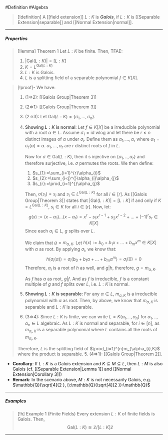#Definition #Algebra 

> [!definition]
> A [[field extension]] $L:K$ is ***Galois***, if $L:K$ is [[Separable Extension|separable]] and [[Normal Extension|normal]].
---
##### Properties
> [!lemma] Theorem 1
> Let $L:K$ be finite. Then, TFAE:
> 1. $\left| \text{Gal}(L:K) \right|=[L:K]$
> 2. $K=L^{\text{Gal}(L:K)}$
> 3. $L:K$ is Galois.
> 4. $L$ is a splitting field of a separable polynomial $f\in K[X]$.

> [!proof]-
> We have:
> 1. (1=>2): [[Galois Group|Theorem 3]]
> 2. (2=>1): [[Galois Group|Theorem 3]]
> 3. (2=>3): Let $\text{Gal}(L:K)=\{ \sigma_{1},\dots,\sigma_{n} \}$. 
> 	1. **Showing $L:K$ is normal**:
> 	   Let $f\in K[X]$ be a irreducible polynomial with a root $\alpha\in L$. Assume $\sigma_{1}=\text{id}$ wlog and let there be $r\leq n$ distinct images of $\alpha$ under $\sigma_{i}$. Define them as $\alpha_{1},\dots,\alpha_{r}$ where $\alpha_{1}=\sigma_{1}(\alpha)=\alpha$. $\alpha_{1},\dots,\alpha_{r}$ are $r$ distinct roots of $f$ in $L$. 
> 	   
> 	   Now for $\sigma\in \text{Gal}(L:K)$, then it s injective on $\{ \alpha_{1},..,\alpha_{r} \}$ and therefore surjective, i.e. $\sigma$ permutes the roots. We then define: 
> 	   1. $s_{1}:=\sum_{i=1}^{r}\alpha_{i}$
> 	   2. $s_{2}:=\sum_{i<j}^{}\alpha_{i}\alpha_{j}$
> 	   3. $s_{r}:=\prod_{i=1}^{}\alpha_{j}$
> 	   
> 	   Then, $\sigma(s_{i})=s_{i}$ and $s_{i}\in L^{\text{Gal}(L:K)}$ for all $i\in[r]$. As [[Galois Group|Theorem 3]] states that $\left| \text{Gal}(L:K) \right|=[L:K]$ if and only if $K=L^{\text{Gal}(L:K)}$, $s_{i}\in K$ for all $i\in [r]$.  Now, let: $$g(x):=(x-\alpha_{1})\dots(x-\alpha_{r})=x^r-s_{1}x^{r-1}+s_{2}x^{r-2}+\dots+(-1)^rs_{r}\in K[X]$$Since each $\alpha_{i}\in L$, $g$ splits over $L$. 
> 	   
> 	   We claim that $g=m_{\alpha,K}$. Let $h(x):=b_{0}+b_{1}x+\dots+b_{m}x^m\in K[X]$ with $\alpha$ as root. By applying $\sigma_{i}$, we know that: $$h(\sigma_{i}(\alpha))=\sigma_{i}(b_{0}+b_{1}\alpha+\dots+b_{m}\alpha^m)=\sigma_{i}(0)=0$$Therefore, $\alpha_{i}$ is a root of $h$ as well, and $g|h$, therefore, $g=m_{\alpha,K}$.
> 	   
> 	   As $f$ has $\alpha$ as root, $g|f$. And as $f$ is irreducible, $f$ is a constant multiple of $g$ and $f$ splits over $L$, i.e. $L:K$ is normal.
> 	2. **Showing $L:K$ is separable**:
> 	    For any $\alpha\in L$, $m_{\alpha,K}$ is a irreducible polynomial with $\alpha$ as root. Then, by above, we know that $m_{\alpha,K}$ is separable and $L:K$ is separable.
> 4. (3=>4): Since $L:K$ is finite, we can write $L=K(\alpha_{1},..,\alpha_{n})$ for $\alpha_{1},..,\alpha_{n}\in L$ algebraic. As $L:K$ is normal and separable, for $i\in [n]$, as $m_{\alpha_{i},K}$ is a separable polynomial where $L$ contains all the roots of $m_{\alpha_{i},K}$. 
> 	
> 	Therefore, $L$ is the splitting field of $\prod_{i=1}^{n}m_{\alpha_{i},K}$ where the product is separable.
> 5. (4=>1): [[Galois Group|Theorem 2]].


- **Corollary**: If $L:K$ is a Galois extension and $K\subseteq M\subseteq L$, then $L:M$ is also Galois (cf. [[Separable Extension|Lemma 1]] and [[Normal Extension|Corollary 3]])
- **Remark**: In the scenario above, $M:K$ is not necessarily Galois, e.g. $\mathbb{Q}(\sqrt[4]{2  }, i):\mathbb{Q}(\sqrt[4]{2  }):\mathbb{Q}$

---

##### Examples
> [!h] Example 1 (Finite Fields)
> Every extension $L:K$ of finite fields is Galois. Then, $$\text{Gal}(L:K)\cong \mathbb{Z} / {[L:K]\mathbb{Z}}$$
---
